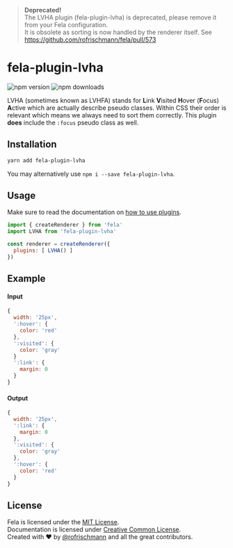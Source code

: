 > **Deprecated!**<br>The LVHA plugin (fela-plugin-lvha) is deprecated, please remove it from your Fela configuration.<br>
It is obsolete as sorting is now handled by the renderer itself. See https://github.com/rofrischmann/fela/pull/573
  
# fela-plugin-lvha

<img alt="npm version" src="https://badge.fury.io/js/fela-plugin-lvha.svg"> <img alt="npm downloads" src="https://img.shields.io/npm/dm/fela-plugin-lvha.svg">

LVHA (sometimes known as LVHFA) stands for **L**ink **V**isited **H**over (**F**ocus) **A**ctive which are actually describe pseudo classes. Within CSS their order is relevant which means we always need to sort them correctly. This plugin **does** include the `:focus` pseudo class as well.

## Installation
```sh
yarn add fela-plugin-lvha
```
You may alternatively use `npm i --save fela-plugin-lvha`.


## Usage
Make sure to read the documentation on [how to use plugins](http://fela.js.org/docs/advanced/Plugins.html).

```javascript
import { createRenderer } from 'fela'
import LVHA from 'fela-plugin-lvha'

const renderer = createRenderer({
  plugins: [ LVHA() ]
})
```

## Example
#### Input
```javascript
{
  width: '25px',
  ':hover': {
    color: 'red'
  },
  ':visited': {
    color: 'gray'
  }
  ':link': {
    margin: 0
  }
}
```
#### Output
```javascript
{
  width: '25px',
  ':link': {
    margin: 0
  },
  ':visited': {
    color: 'gray'
  },
  ':hover': {
    color: 'red'
  }
}
```

## License
Fela is licensed under the [MIT License](http://opensource.org/licenses/MIT).<br>
Documentation is licensed under [Creative Common License](http://creativecommons.org/licenses/by/4.0/).<br>
Created with ♥ by [@rofrischmann](http://rofrischmann.de) and all the great contributors.
